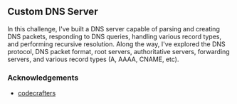## Custom DNS Server

In this challenge, I've built a DNS server capable of parsing and creating DNS packets, responding to DNS queries, handling various record types, and performing recursive resolution. Along the way, I've explored the DNS protocol, DNS packet format, root servers, authoritative servers, forwarding servers, and various record types (A, AAAA, CNAME, etc).

### Acknowledgements
- [codecrafters](https://codecrafters.io/)